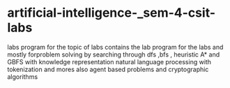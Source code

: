 # artificial-intelligence-_sem-4-csit-labs
labs program for the topic of labs
contains the lab program for the labs and mostly forproblem solving by searching through dfs ,bfs , heuristic A* and GBFS
with knowledge representation 
natural language processing with tokenization and mores 
also agent based problems and cryptographic algorithms 
